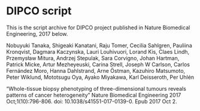# DIPCO script
This is the script archive for DIPCO project published in Nature Biomedical Engineering, 2017 below.

Nobuyuki Tanaka, Shigeaki Kanatani, Raju Tomer, Cecilia Sahlgren, Pauliina Kronqvist, Dagmara Kaczynska, Lauri Louhivuori, Lorand Kis, Claes Lindh, Przemysław Mitura, Andrzej Stepulak, Sara Corvigno, Johan Hartman, Patrick Micke, Artur Mezheyeuski, Carina Strell, Joseph W Carlson, Carlos Fernández Moro, Hanna Dahlstrand, Arne Östman, Kazuhiro Matsumoto, Peter Wiklund, Mototsugu Oya, Ayako Miyakawa, Karl Deisseroth, Per Uhlén

“Whole-tissue biopsy phenotyping of three-dimensional tumours reveals patterns of cancer heterogeneity” Nature Biomedical Engineering 2017 Oct;1(10):796-806. doi: 10.1038/s41551-017-0139-0. Epub 2017 Oct 2.
